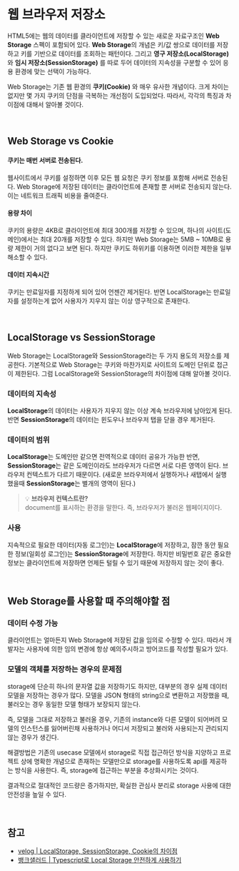 # 웹 브라우저 저장소
HTML5에는 웹의 데이터를 클라이언트에 저장할 수 있는 새로운 자료구조인 **Web Storage** 스펙이 포함되어 있다. **Web Storage**의 개념은 키/값 쌍으로 데이터를 저장하고 키를 기반으로 데이터를 조회하는 패턴이다. 그리고 **영구 저장소(LocalStorage)** 와 **임시 저장소(SessionStorage)** 를 따로 두어 데이터의 지속성을 구분할 수 있어 응용 환경에 맞는 선택이 가능하다.

Web Storage는 기존 웹 환경의 **쿠키(Cookie)** 와 매우 유사한 개념이다. 크게 차이는 없지만 몇 가지 쿠키의 단점을 극복하는 개선점이 도입되었다. 따라서, 각각의 특징과 차이점에 대해서 알아볼 것이다.

<br>

## Web Storage vs Cookie
#### 쿠키는 매번 서버로 전송된다.
웹사이트에서 쿠키를 설정하면 이후 모든 웹 요청은 쿠키 정보를 포함해 서버로 전송된다. Web Storage에 저장된 데이터는 클라이언트에 존재할 뿐 서버로 전송되지 않는다. 이는 네트워크 트래픽 비용을 줄여준다.

#### 용량 차이
쿠키의 용량은 4KB로 클라이언트에 최대 300개를 저장할 수 있으며, 하나의 사이트(도메인)에서는 최대 20개를 저장할 수 있다. 하지만 Web Storage는 5MB ~ 10MB로 용량 제한이 거의 없다고 보면 된다. 하지만 쿠키도 하위키를 이용하면 이러한 제한을 일부 해소할 수 있다.

#### 데이터 지속시간
쿠키는 만료일자를 지정하게 되어 있어 언젠간 제거된다. 반면 LocalStorage는 만료일자를 설정하는게 없어 사용자가 지우지 않는 이상 영구적으로 존재한다.

<br>

## LocalStorage vs SessionStorage
Web Storage는 LocalStorage와 SessionStorage라는 두 가지 용도의 저장소를 제공한다. 기본적으로 Web Storage는 쿠키와 마찬가지로 사이트의 도메인 단위로 접근이 제한된다. 그럼 LocalStorage와 SessionStorage의 차이점에 대해 알아볼 것이다.

### 데이터의 지속성
**LocalStorage**의 데이터는 사용자가 지우지 않는 이상 계속 브라우저에 남아있게 된다. 반면 **SessionStorage**의 데이터는 윈도우나 브라우저 탭을 닫을 경우 제거된다.

### 데이터의 범위
**LocalStorage**는 도메인만 같으면 전역적으로 데이터 공유가 가능한 반면, **SessionStorage**는 같은 도메인이라도 브라우저가 다르면 서로 다른 영역이 된다. 브라우저 컨텍스트가 다르기 때문이다. (새로운 브라우저에서 실행하거나 새탭에서 실행했을때 **SessionStorage**는 별개의 영역이 된다.)

> 💡 **브라우저 컨텍스트란?**<br>
> document를 표시하는 환경을 말한다. 즉, 브라우저가 불러온 웹페이지이다.

### 사용
지속적으로 필요한 데이터(자동 로그인)는 **LocalStorage**에 저장하고, 잠깐 동안 필요한 정보(일회성 로그인)는 **SessionStorage**에 저장한다. 하지만 비밀번호 같은 중요한 정보는 클라이언트에 저장하면 언제든 털릴 수 있기 때문에 저장하지 않는 것이 좋다.

<br>

## Web Storage를 사용할 때 주의해야할 점
### 데이터 수정 가능
클라이언트는 얼마든지 Web Storage에 저장된 값을 임의로 수정할 수 있다. 따라서 개발자는 사용자에 의한 임의 변경에 항상 예의주시하고 방어코드를 작성할 필요가 있다.

### 모델의 객체를 저장하는 경우의 문제점
storage에 단순히 하나의 문자열 값을 저장하기도 하지만, 대부분의 경우 실제 데이터 모델을 저장하는 경우가 많다. 모델을 JSON 형태의 string으로 변환하고 저장했을 때, 불러오는 경우 동일한 모델 형태가 보장되지 않는다.

즉, 모델을 그대로 저장하고 불러올 경우, 기존의 instance와 다른 모델이 되어버려 모델의 인스턴스를 잃어버린채 사용하거나 어디서 저장되고 불러와 사용되는지 관리되지 않는 경우가 생긴다.

해결방법은 기존의 usecase 모델에서 storage로 직접 접근하던 방식을 지양하고 프로젝트 상에 명확한 개념으로 존재하는 모델만으로 storage를 사용하도록 api를 제공하는 방식을 사용한다. 즉, storage에 접근하는 부분을 추상화시키는 것이다.

결과적으로 절대적인 코드량은 증가하지만, 확실한 관심사 분리로 storage 사용에 대한 안전성을 높일 수 있다.

<br>

## 참고
- [velog | LocalStorage, SessionStorage, Cookie의 차이점](https://velog.io/@ejchaid/localstorage-sessionstorage-cookie%EC%9D%98-%EC%B0%A8%EC%9D%B4%EC%A0%90)
- [뱅크샐러드 | Typescript로 Local Storage 안전하게 사용하기](https://blog.banksalad.com/tech/typescript-local-storage/?gclid=Cj0KCQiAv6yCBhCLARIsABqJTjbi195M5-IdHPW79fHun0ENuBsv6389fuKjyC5Qrdqew4TSGVtFEhEaAt20EALw_wcB)
